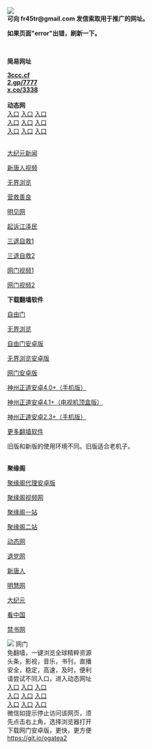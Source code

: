 <td align="center"><a target="_blank" href="https://raw.githubusercontent.com/szzd1/2/master/6.JPG"><img src="https://raw.githubusercontent.com/szzd1/2/master/6.JPG" style="max-width:100%;"></a></td><br>
<strong>可向 fr45tr@gmail.com 发信索取用于推广的网址。</strong>
<p><strong>如果页面"error"出错，刷新一下。</strong></p>
<br>
<p><strong>简易网址</strong></p>
<strong><a href="http://3ccc.cf">3ccc.cf</a></strong><br>
<strong><a href="http://2.gp/7777">2.gp/7777</a></strong><br>
<strong><a href="http://x.co/3338">x.co/3338</a></strong><br>
<br>
<strong>动态网</strong>
<br>
      <a href="http://t.cn/R1tQLeU" rel="nofollow">入口</a>
      <a href="http://219.85.106.32/1" rel="nofollow">入口</a>
      <a href="http://ewrvrzo.yspjgjq.gq/70cdtw" rel="nofollow">入口</a><br>
      <a href="http://ewrvrzo.yspjgjq.gq/70ydtw" rel="nofollow">入口</a>
      <a href="http://ewrvrzo.yspjgjq.gq/70ip03dw" rel="nofollow">入口</a>
      <a href="http://ewrvrzo.yspjgjq.gq/70fdtw" rel="nofollow">入口</a><br>
      <a href="http://ewrvrzo.yspjgjq.gq/70sdtw" rel="nofollow">入口</a>
      <a href="http://ewrvrzo.yspjgjq.gq/70ip04dw" rel="nofollow">入口</a>
      <a href="http://ewrvrzo.yspjgjq.gq/70hdtw" rel="nofollow">入口</a><br>

<br>
<p><a href="http://t.cn/R1tQLsd" rel="nofollow">大纪元新闻</a></p>
<p><a href="http://t.cn/R1tQyAd" rel="nofollow">新唐人视频</a></p>
<p><a href="http://t.cn/R1tQy42" rel="nofollow">无界浏览</a></p>
<p><a href="http://ewrvrzo.yspjgjq.gq/70gqg" rel="nofollow">营救善良</a></p>
<p><a href="http://ewrvrzo.yspjgjq.gq/mjw" rel="nofollow">明见网</a></p>
<p><a href="http://ewrvrzo.yspjgjq.gq/70gsj" rel="nofollow">起诉江泽民</a></p>
<p><a href="http://t.cn/R1tQL3s">三退自救1</a></p>
<p><a href="http://ewrvrzo.yspjgjq.gq/70gst" rel="nofollow">三退自救2</a></p>
<p><a href="http://t.cn/R1tQLEM" rel="nofollow">网门视频1</a></p>
<p><a href="http://wipkscn.pxfpc.cf" rel="nofollow">网门视频2</a></p>
<p><strong>下载翻墙软件</strong></p>


<p><a href="https://git.io/fgp" rel="nofollow">自由门</a></p>
<p><a href="https://git.io/vEJlj rel="nofollow">无界浏览</a></p>
<p><a href="https://git.io/fgma" rel="nofollow">自由门安卓版</a></p>
<p><a href="https://s3.amazonaws.com/693/um.apk" rel="nofollow">无界浏览安卓版</a></p>
<p><a href="https://git.io/ogatea2">网门安卓版</a></p>
<p><a href="https://git.io/vQjqe" rel="nofollow">神州正道安卓4.0+（手机版）</a></p>
<p><a href="https://git.io/vAonz" rel="nofollow">神州正道安卓4.1+（电视机顶盒版）</a></p>
<p><a href="https://git.io/vA5GO" rel="nofollow">神州正道安卓2.3+（手机版）</a></p>
<p><a href="https://github.com/bannedbook/fanqiang/wiki">更多翻墙软件</a></p>
旧版和新版的使用环境不同。旧版适合老机子。<br>


<br>
<p><strong>聚缘阁</strong></p>
<p><a href="https://github.com/hao369/a/raw/master/j8.apk">聚缘阁代理安卓版</a></p>
<p><a href="http://a33.bygg.tk/9.html" rel="nofollow">聚缘阁视频网</a></p>
<p><a href="http://j2.x23s.ml" rel="nofollow">聚缘阁一站</a></p>
<p><a href="http://2z.s42f.ga" rel="nofollow">聚缘阁二站</a></p>
<p><a href="https://a33.bygg.tk/524/?3654" rel="nofollow">动态网</a></p>
<p><a href="https://a33.bygg.tk/524/?id=8" rel="nofollow">退党网</a></p>
<p><a href="https://a33.bygg.tk/524/?id=5" rel="nofollow">新唐人</a></p>
<p><a href="https://a33.bygg.tk/524/?id=3" rel="nofollow">明慧网</a></p>
<p><a href="https://a33.bygg.tk/524/?id=7" rel="nofollow">大纪元</a></p>
<p><a href="https://a33.bygg.tk/524/?id=11" rel="nofollow">看中国</a></p>
<p><a href="https://a33.bygg.tk/524/?id=16" rel="nofollow">禁书网</a></p>
<td align="center"><a target="_blank" href="https://cloud.githubusercontent.com/assets/11880933/13434984/f430fae2-e012-11e5-814f-c2df1e82b247.jpg"><img src="https://cloud.githubusercontent.com/assets/11880933/13434984/f430fae2-e012-11e5-814f-c2df1e82b247.jpg" style="max-width:100%;"></a></td>
  </tr>
  <tr>
    <td align="center">网门<br>
      免翻墙，一键浏览全球精粹资源<br>
      头条，影视，音乐，书刊，直播<br>
      安全，稳定，高速，及时，便利<br>
    </td>
  </tr><tr>
    <td align="center">请尝试不同入口，进入动态网址<br>      
      <a href="https://s3.us-east-2.amazonaws.com/ogateh/show.htm?from=852" rel="nofollow">入口</a>
      <a href="https://s3.eu-west-2.amazonaws.com/ogatel/show.htm?from=852" rel="nofollow">入口</a>
      <a href="https://s3.amazonaws.com/ogate/show.htm?from=852" rel="nofollow">入口</a><br>
      <a href="https://s3.ap-northeast-2.amazonaws.com/ogates/show.htm?from=852" rel="nofollow">入口</a>
      <a href="https://s3.eu-central-1.amazonaws.com/ogatef/show.htm?from=852" rel="nofollow">入口</a>
      <a href="https://s3.ap-south-1.amazonaws.com/ogatem/show.htm?from=852" rel="nofollow">入口</a><br>
      <a href="https://s3-us-west-1.amazonaws.com/ogaten/show.htm?from=852" rel="nofollow">入口</a>
      <a href="https://s3.ca-central-1.amazonaws.com/ogatec/show.htm?from=852" rel="nofollow">入口</a>
      <a href="https://s3-ap-northeast-1.amazonaws.com/ogatet/show.htm?from=852" rel="nofollow">入口</a><br>
      微信如提示停止访问该网页，须<br>
      先点击右上角，选择浏览器打开<br>
    </td>
  </tr>
  <tr>
    <td align="center">
      下载网门安卓版，更快，更方便<br><a href="https://raw.githubusercontent.com/oGate2/up/master/oGate.apk" rel="nofollow">https://git.io/ogatea2</a><br>
